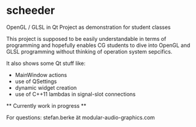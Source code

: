 scheeder
========

OpenGL / GLSL in Qt Project as demonstration for student classes

This project is supposed to be easily understandable in terms of programming and hopefully enables CG students to dive into OpenGL and GLSL programming without thinking of operation system sepcifics. 

It also shows some Qt stuff like:
- MainWindow actions
- use of QSettings
- dynamic widget creation
- use of C++11 lambdas in signal-slot connections

** Currently work in progress **

For questions: stefan.berke ät modular-audio-graphics.com
